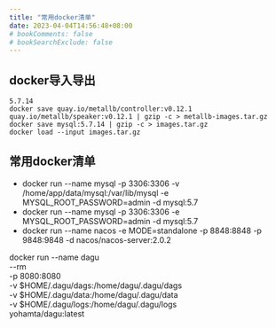 ```yaml
---
title: "常用docker清单"
date: 2023-04-04T14:56:48+08:00
# bookComments: false
# bookSearchExclude: false
---
```


## docker导入导出

```
5.7.14
docker save quay.io/metallb/controller:v0.12.1 quay.io/metallb/speaker:v0.12.1 | gzip -c > metallb-images.tar.gz
docker save mysql:5.7.14 | gzip -c > images.tar.gz
docker load --input images.tar.gz
```

## 常用docker清单

- docker run --name mysql -p 3306:3306 -v /home/app/data/mysql:/var/lib/mysql -e MYSQL_ROOT_PASSWORD=admin -d mysql:5.7
- docker run --name mysql -p 3306:3306  -e MYSQL_ROOT_PASSWORD=admin -d mysql:5.7
- docker run --name nacos -e MODE=standalone -p 8848:8848 -p 9848:9848 -d nacos/nacos-server:2.0.2

docker run --name dagu \
--rm \
-p 8080:8080 \
-v $HOME/.dagu/dags:/home/dagu/.dagu/dags \
-v $HOME/.dagu/data:/home/dagu/.dagu/data \
-v $HOME/.dagu/logs:/home/dagu/.dagu/logs \
yohamta/dagu:latest
